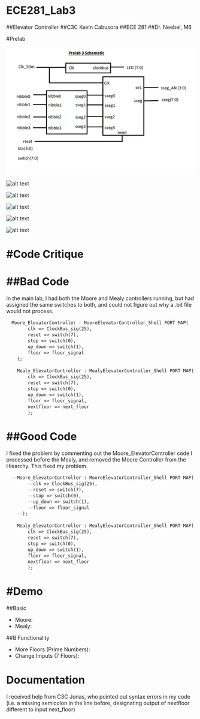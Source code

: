 ECE281_Lab3
===========

##Elevator Controller
##C3C Kevin Cabusora
##ECE 281
##Dr. Neebel, M6

#Prelab

![Prelab3Schematic](https://github.com/KevinCabusora/ECE281_Lab3/blob/master/Prelab3Schematic.png?raw=true "Prelab3Schematic")

![alt text](Nexys2_top_shell.vhd)

![alt text](nexys2_sseg.vhd)

![alt text](Clock_Divider.vhd)

![alt text](pinout.ucf)

![alt text](nibble_to_sseg.vhd)

#Code Critique
===============
##Bad Code
===============
In the main lab, I had both the Moore and Mealy controllers running, but had assigned the same switches to both, and could not figure out why a .bit file would not process.
```
  Moore_ElevatorController : MooreElevatorController_Shell PORT MAP(
		clk => ClockBus_sig(25),
		reset => switch(7),
		stop => switch(0),
		up_down => switch(1),
		floor => floor_signal
	);

	Mealy_ElevatorController : MealyElevatorController_Shell PORT MAP(
		clk => ClockBus_sig(25),
		reset => switch(7),
		stop => switch(0),
		up_down => switch(1),
		floor => floor_signal,
		nextfloor => next_floor
		);
```
##Good Code
=============
I fixed the problem by commenting out the Moore_ElevatorController code I processed before the Mealy, and removed the Moore Controller from the Hiearchy.  This fixed my problem.
```
  --Moore_ElevatorController : MooreElevatorController_Shell PORT MAP(
		--clk => ClockBus_sig(25),
		--reset => switch(7),
		--stop => switch(0),
		--up_down => switch(1),
		--floor => floor_signal
	--);

	Mealy_ElevatorController : MealyElevatorController_Shell PORT MAP(
		clk => ClockBus_sig(25),
		reset => switch(7),
		stop => switch(0),
		up_down => switch(1),
		floor => floor_signal,
		nextfloor => next_floor
		);
```
#Demo
========
##Basic
- Moore: 
- Mealy:

##B Functionality
- More Floors (Prime Numbers):
- Change Imputs (7 Floors):

Documentation
===========
I received help from C3C Jonas, who pointed out syntax errors in my code (i.e. a missing semicolon in the line before, designating output of nextfloor different to input next_floor)








